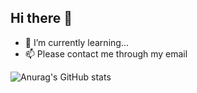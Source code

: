 ## Hi there 👋

- 🌱 I’m currently learning...
- 📫 Please contact me through my email

![Anurag's GitHub stats](https://github-readme-stats.vercel.app/api?username=coutureone&show_icons=true&theme=radical)


